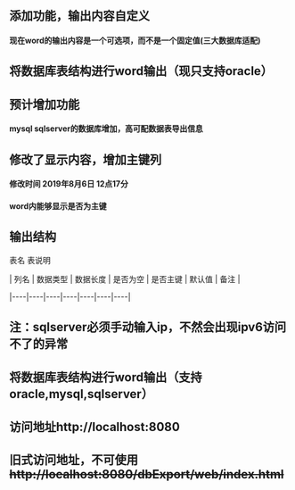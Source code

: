 

## 添加功能，输出内容自定义
#### 现在word的输出内容是一个可选项，而不是一个固定值(三大数据库适配)

## 将数据库表结构进行word输出（现只支持oracle）

## 预计增加功能
#### mysql sqlserver的数据库增加，高可配数据表导出信息

## 修改了显示内容，增加主键列
#### 修改时间 2019年8月6日 12点17分
#### word内能够显示是否为主键

## 输出结构
表名 表说明

| 列名 | 数据类型 | 数据长度 | 是否为空 | 是否主键 | 默认值 | 备注 |

|----|----|----|----|----|----|----|


## 注：sqlserver必须手动输入ip，不然会出现ipv6访问不了的异常

## 将数据库表结构进行word输出（支持oracle,mysql,sqlserver）

## 访问地址http://localhost:8080

## 旧式访问地址，不可使用 ~~http://localhost:8080/dbExport/web/index.html~~ 